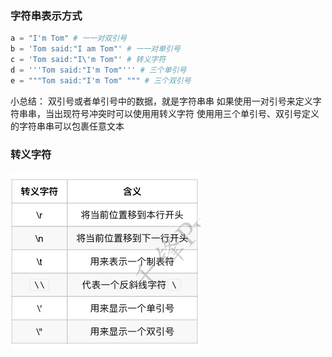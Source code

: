 ### 字符串表示方式

```py
a = "I'm Tom" # ⼀一对双引号
b = 'Tom said:"I am Tom"' # ⼀一对单引号
c = 'Tom said:"I\'m Tom"' # 转义字符
d = '''Tom said:"I'm Tom"''' # 三个单引号
e = """Tom said:"I'm Tom" """ # 三个双引号
```

小总结：
双引号或者单引号中的数据，就是字符串串
如果使用一对引号来定义字符串串，当出现符号冲突时可以使⽤用转义字符
使⽤用三个单引号、双引号定义的字符串串可以包裹任意文本



### 转义字符

![image-20200525235548404](assets/image-20200525235548404.png)